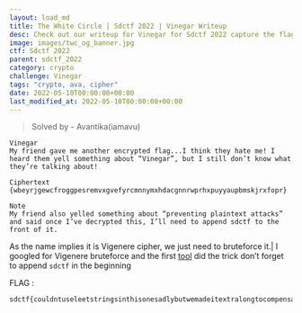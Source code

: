 ```yaml
---
layout: load_md
title: The White Circle | Sdctf 2022 | Vinegar Writeup
desc: Check out our writeup for Vinegar for Sdctf 2022 capture the flag competition.
image: images/twc_og_banner.jpg
ctf: Sdctf 2022
parent: sdctf_2022
category: crypto
challenge: Vinegar
tags: "crypto, ava, cipher"
date: 2022-05-10T00:00:00+00:00
last_modified_at: 2022-05-10T00:00:00+00:00
---
```



> Solved by - Avantika(iamavu)

```
Vinegar
My friend gave me another encrypted flag...I think they hate me! I heard them yell something about “Vinegar”, but I still don’t know what they’re talking about!

Ciphertext
{wbeyrjgewcfroggpesremvxgvefyrcmnnymxhdacgnnrwprhxpuyyaupbmskjrxfopr}

Note
My friend also yelled something about “preventing plaintext attacks” and said once I’ve decrypted this, I’ll need to append sdctf to the front of it.
```

As the name implies it is Vigenere cipher, we just need to bruteforce it.|
I googled for Vigenere bruteforce and the first [tool](https://www.guballa.de/vigenere-solver) did the trick
don’t forget to append `sdctf` in the beginning 

FLAG :

```
sdctf{couldntuseleetstringsinthisonesadlybutwemadeitextralongtocompensate}
```


